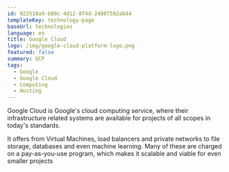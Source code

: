 ```yaml
---
id: 922518a9-b80c-4d12-8f4d-24007592ab44
templateKey: technology-page
baseUrl: technologies
language: en
title: Google Cloud
logo: /img/google-cloud-platform-logo.png
featured: false
summary: GCP
tags:
  - Google
  - Google Cloud
  - Computing
  - Hosting
---
```

Google Cloud is Google's cloud computing service, where their infrastructure related systems are available for projects of all scopes in today's standards.

It offers from Virtual Machines, load balancers and private networks to file storage, databases and even machine learning. Many of these are charged on a pay-as-you-use program, which makes it scalable and viable for even smaller projects
